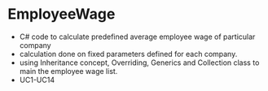 # EmployeeWage

- C# code to calculate predefined average employee wage of particular company
- calculation done on fixed parameters defined for each company.
- using Inheritance concept, Overriding, Generics and Collection class to main the employee wage list.
- UC1-UC14 
